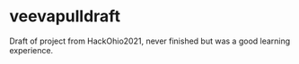 # veevapulldraft

Draft of project from HackOhio2021, never finished but was a good learning experience.
